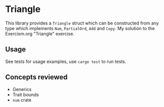 # Triangle
This library provides a `Triangle` struct which can be constructed from any type which implements `Num`, `PartialOrd`,  `Add` and `Copy`. My solution to the Exercism.org "Triangle" exercise.
## Usage
See tests for usage examples, use `cargo test` to run tests.
## Concepts reviewed
- Generics
- Trait bounds
- `num` crate